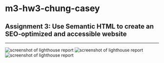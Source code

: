 # m3-hw3-chung-casey
## Assignment 3: Use Semantic HTML to create an SEO-optimized and accessible website

---

![screenshot of lighthouse report](lighthouse_01.png "Lighthouse Report")
![screenshot of lighthouse report](lighthouse_accessible.png "Lighthouse Report")
![screenshot of lighthouse report](lighthouse_seo.png "Lighthouse Report")